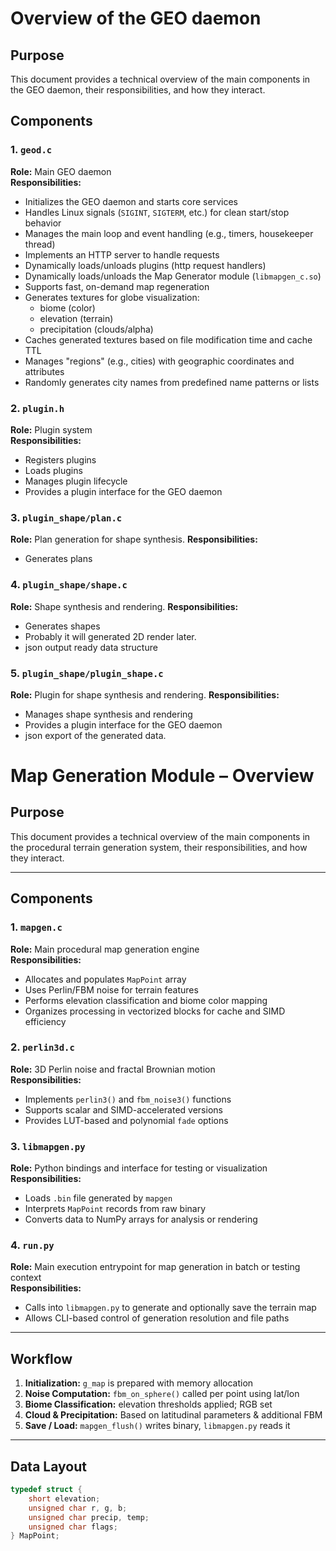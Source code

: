 # Overview of the GEO daemon

## Purpose
This document provides a technical overview of the main components in the GEO daemon, their responsibilities, and how they interact.

## Components
### 1. `geod.c`
**Role:** Main GEO daemon  
**Responsibilities:**
- Initializes the GEO daemon and starts core services  
- Handles Linux signals (`SIGINT`, `SIGTERM`, etc.) for clean start/stop behavior  
- Manages the main loop and event handling (e.g., timers, housekeeper thread)  
- Implements an HTTP server to handle requests  
- Dynamically loads/unloads plugins (http request handlers)
- Dynamically loads/unloads the Map Generator module (`libmapgen_c.so`)  
- Supports fast, on-demand map regeneration  
- Generates textures for globe visualization:
  - biome (color)
  - elevation (terrain)
  - precipitation (clouds/alpha)  
- Caches generated textures based on file modification time and cache TTL  
- Manages "regions" (e.g., cities) with geographic coordinates and attributes  
- Randomly generates city names from predefined name patterns or lists  
### 2. `plugin.h`
**Role:** Plugin system  
**Responsibilities:**
- Registers plugins
- Loads plugins
- Manages plugin lifecycle
- Provides a plugin interface for the GEO daemon
### 3. `plugin_shape/plan.c`
**Role:** Plan generation for shape synthesis.
**Responsibilities:**
- Generates plans
### 4. `plugin_shape/shape.c`
**Role:** Shape synthesis and rendering.
**Responsibilities:**
- Generates shapes
- Probably it will generated 2D render later.
- json output ready data structure
### 5. `plugin_shape/plugin_shape.c`
**Role:** Plugin for shape synthesis and rendering.
**Responsibilities:**
- Manages shape synthesis and rendering
- Provides a plugin interface for the GEO daemon
- json export of the generated data.

# Map Generation Module – Overview

## Purpose
This document provides a technical overview of the main components in the procedural terrain generation system, their responsibilities, and how they interact.

---

## Components

### 1. `mapgen.c`
**Role:** Main procedural map generation engine  
**Responsibilities:**
- Allocates and populates `MapPoint` array
- Uses Perlin/FBM noise for terrain features
- Performs elevation classification and biome color mapping
- Organizes processing in vectorized blocks for cache and SIMD efficiency

### 2. `perlin3d.c`
**Role:** 3D Perlin noise and fractal Brownian motion  
**Responsibilities:**
- Implements `perlin3()` and `fbm_noise3()` functions
- Supports scalar and SIMD-accelerated versions
- Provides LUT-based and polynomial `fade` options

### 3. `libmapgen.py`
**Role:** Python bindings and interface for testing or visualization  
**Responsibilities:**
- Loads `.bin` file generated by `mapgen`
- Interprets `MapPoint` records from raw binary
- Converts data to NumPy arrays for analysis or rendering

### 4. `run.py`
**Role:** Main execution entrypoint for map generation in batch or testing context  
**Responsibilities:**
- Calls into `libmapgen.py` to generate and optionally save the terrain map
- Allows CLI-based control of generation resolution and file paths

---

## Workflow

1. **Initialization:** `g_map` is prepared with memory allocation
2. **Noise Computation:** `fbm_on_sphere()` called per point using lat/lon
3. **Biome Classification:** elevation thresholds applied; RGB set
4. **Cloud & Precipitation:** Based on latitudinal parameters & additional FBM
5. **Save / Load:** `mapgen_flush()` writes binary, `libmapgen.py` reads it

---

## Data Layout

```c
typedef struct {
    short elevation;
    unsigned char r, g, b;
    unsigned char precip, temp;
    unsigned char flags;
} MapPoint;